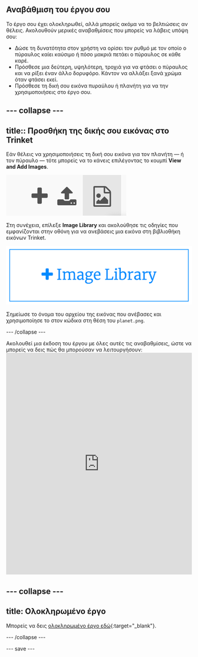 ## Αναβάθμιση του έργου σου
Το έργο σου έχει ολοκληρωθεί, αλλά μπορείς ακόμα να το βελτιώσεις αν θέλεις. Ακολουθούν μερικές αναβαθμίσεις που μπορείς να λάβεις υπόψη σου:

 + Δώσε τη δυνατότητα στον χρήστη να ορίσει τον ρυθμό με τον οποίο ο πύραυλος καίει καύσιμο ή πόσο μακριά πετάει ο πύραυλος σε κάθε καρέ.
 + Πρόσθεσε μια δεύτερη, υψηλότερη, τροχιά για να φτάσει ο πύραυλος και να ρίξει έναν άλλο δορυφόρο. Κάντον να αλλάξει ξανά χρώμα όταν φτάσει εκεί.
 + Πρόσθεσε τη δική σου εικόνα πυραύλου ή πλανήτη για να την χρησιμοποιήσεις στο έργο σου.


--- collapse ---
---
title:: Προσθήκη της δικής σου εικόνας στο Trinket
---

Εάν θέλεις να χρησιμοποιήσεις τη δική σου εικόνα για τον πλανήτη — ή τον πύραυλο — τότε μπορείς να το κάνεις επιλέγοντας το κουμπί **View and Add Images**.

![Ένα σύμβολο συν, ένα σύμβολο μεταφόρτωσης και ένα σύμβολο εικόνας. Το σύμβολο της εικόνας έχει επισημανθεί.](images/trinket_image.png)

Στη συνέχεια, επίλεξε **Image Library** και ακολούθησε τις οδηγίες που εμφανίζονται στην οθόνη για να ανεβάσεις μια εικόνα στη βιβλιοθήκη εικόνων Trinket.

![Ένα κουμπί με ένα συν και τις λέξεις "Image Library" πάνω του.](images/trinket_image_library.png)

Σημείωσε το όνομα του αρχείου της εικόνας που ανέβασες και χρησιμοποίησε το στον κώδικα στη θέση του `planet.png`.

--- /collapse ---

Ακολουθεί μια έκδοση του έργου με όλες αυτές τις αναβαθμίσεις, ώστε να μπορείς να δεις πώς θα μπορούσαν να λειτουργήσουν: <iframe src="https://trinket.io/embed/python/76c7d66070?outputOnly=true&runOption=run&start=result" width="100%" height="600" frameborder="0" marginwidth="0" marginheight="0" allowfullscreen mark="crwd-mark"></iframe>

--- collapse ---
---
title: Ολοκληρωμένο έργο
---

Μπορείς να δεις [ολοκληρωμένο έργο εδώ](https://trinket.io/python/97a32a15b6){:target="_blank"}.

--- /collapse ---

--- save ---
